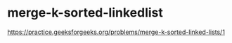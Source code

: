 # merge-k-sorted-linkedlist
https://practice.geeksforgeeks.org/problems/merge-k-sorted-linked-lists/1
